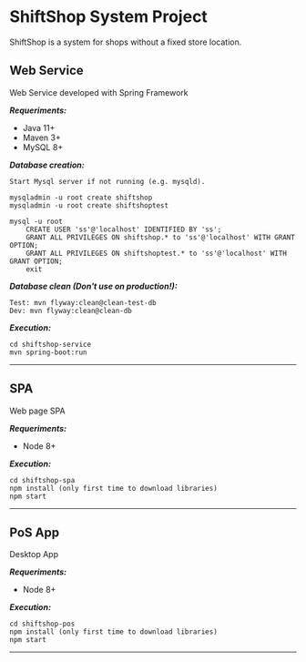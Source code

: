 # ShiftShop System Project

ShiftShop is a system for shops without a fixed store location.

## Web Service

Web Service developed with Spring Framework

***Requeriments:***

- Java 11+
- Maven 3+
- MySQL 8+

***Database creation:***

```
Start Mysql server if not running (e.g. mysqld).

mysqladmin -u root create shiftshop
mysqladmin -u root create shiftshoptest

mysql -u root
    CREATE USER 'ss'@'localhost' IDENTIFIED BY 'ss';
    GRANT ALL PRIVILEGES ON shiftshop.* to 'ss'@'localhost' WITH GRANT OPTION;
    GRANT ALL PRIVILEGES ON shiftshoptest.* to 'ss'@'localhost' WITH GRANT OPTION;
    exit
```

***Database clean (Don't use on production!):***

```
Test: mvn flyway:clean@clean-test-db
Dev: mvn flyway:clean@clean-db
```

***Execution:***

```
cd shiftshop-service
mvn spring-boot:run
```



------

## SPA

Web page SPA

***Requeriments:***

- Node 8+

***Execution:***

```
cd shiftshop-spa
npm install (only first time to download libraries)
npm start
```



------

## PoS App

Desktop App

***Requeriments:***

- Node 8+

***Execution:***

```
cd shiftshop-pos
npm install (only first time to download libraries)
npm start
```



------


